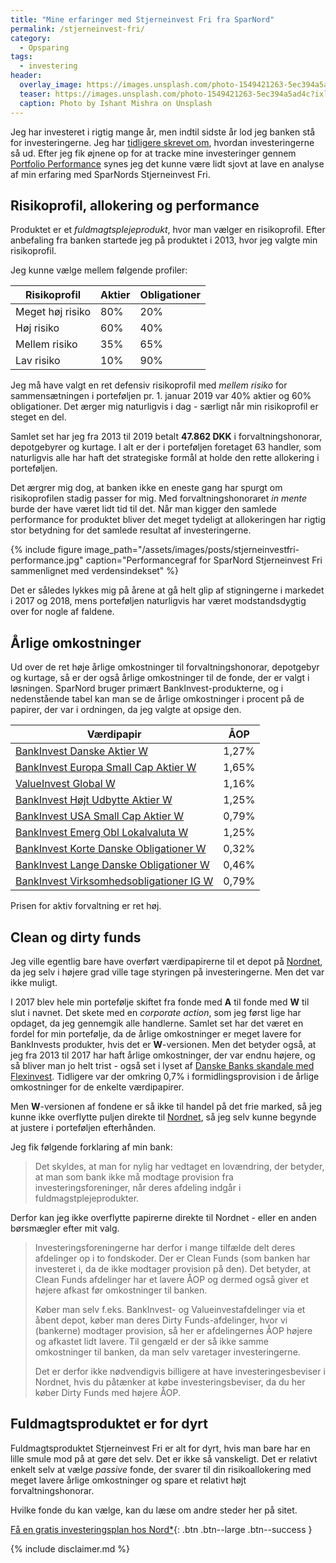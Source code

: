 ```yaml
---
title: "Mine erfaringer med Stjerneinvest Fri fra SparNord"
permalink: /stjerneinvest-fri/
category:
  - Opsparing
tags:
  - investering
header:
  overlay_image: https://images.unsplash.com/photo-1549421263-5ec394a5ad4c?ixlib=rb-1.2.1&ixid=eyJhcHBfaWQiOjEyMDd9&auto=format&fit=crop&w=1500&q=80
  teaser: https://images.unsplash.com/photo-1549421263-5ec394a5ad4c?ixlib=rb-1.2.1&ixid=eyJhcHBfaWQiOjEyMDd9&auto=format&fit=crop&w=400&q=80
  caption: Photo by Ishant Mishra on Unsplash
---
```


Jeg har investeret i rigtig mange år, men indtil sidste år lod jeg banken stå for investeringerne. Jeg har [tidligere skrevet om](/investering-vol2/), hvordan investeringerne så ud. Efter jeg fik øjnene op for at tracke mine investeringer gennem [Portfolio Performance](/hvordan-tracker-jeg-min-portefolje/) synes jeg det kunne være lidt sjovt at lave en analyse af min erfaring med SparNords Stjerneinvest Fri.

## Risikoprofil, allokering og performance

Produktet er et _fuldmagtsplejeprodukt_, hvor man vælger en risikoprofil. Efter anbefaling fra banken startede jeg på produktet i 2013, hvor jeg valgte min risikoprofil.

Jeg kunne vælge mellem følgende profiler:

| Risikoprofil     | Aktier | Obligationer |
|------------------|--------|--------------|
| Meget høj risiko | 80%    | 20%          |
| Høj risiko       | 60%    | 40%          |
| Mellem risiko    | 35%    | 65%          |
| Lav risiko       | 10%    | 90%          |

Jeg må have valgt en ret defensiv risikoprofil med _mellem risiko_ for sammensætningen i porteføljen pr. 1. januar 2019 var 40% aktier og 60% obligationer. Det ærger mig naturligvis i dag - særligt når min risikoprofil er steget en del. 

Samlet set har jeg fra 2013 til 2019 betalt **47.862 DKK** i forvaltningshonorar, depotgebyrer og kurtage. I alt er der i porteføljen foretaget 63 handler, som naturligvis alle har haft det strategiske formål at holde den rette allokering i porteføljen.

Det ærgrer mig dog, at banken ikke en eneste gang har spurgt om risikoprofilen stadig passer for mig. Med forvaltningshonoraret _in mente_ burde der have været lidt tid til det. Når man kigger den samlede performance for produktet bliver det meget tydeligt at allokeringen har rigtig stor betydning for det samlede resultat af investeringerne.

{% include figure image_path="/assets/images/posts/stjerneinvestfri-performance.jpg" caption="Performancegraf for SparNord Stjerneinvest Fri sammenlignet med verdensindekset" %}

Det er således lykkes mig på årene at gå helt glip af stigningerne i markedet i 2017 og 2018, mens porteføljen naturligvis har været modstandsdygtig over for nogle af faldene.

## Årlige omkostninger

Ud over de ret høje årlige omkostninger til forvaltningshonorar, depotgebyr og kurtage, så er der også årlige omkostninger til de fonde, der er valgt i løsningen. SparNord bruger primært BankInvest-produkterne, og i nedenstående tabel kan man se de årlige omkostninger i procent på de papirer, der var i ordningen, da jeg valgte at opsige den.

| Værdipapir                                                                                                         | ÅOP   |
|--------------------------------------------------------------------------------------------------------------------|-------|
| [BankInvest Danske Aktier W](http://www.morningstar.dk/dk/funds/snapshot/snapshot.aspx?id=F00000Z24P)              | 1,27% |
| [BankInvest Europa Small Cap Aktier W](http://www.morningstar.dk/dk/funds/snapshot/snapshot.aspx?id=F00000Z24R)    | 1,65% |
| [ValueInvest Global W](http://www.morningstar.dk/dk/funds/snapshot/snapshot.aspx?id=F00000Z4AC)                    | 1,16% |
| [BankInvest Højt Udbytte Aktier W](http://www.morningstar.dk/dk/funds/snapshot/snapshot.aspx?id=F00000Z24T)        | 1,25% |
| [BankInvest USA Small Cap Aktier W](http://www.morningstar.dk/dk/funds/snapshot/snapshot.aspx?id=F00000Z24V)       | 0,79% |
| [BankInvest Emerg Obl Lokalvaluta W](http://www.morningstar.dk/dk/funds/snapshot/snapshot.aspx?id=F00000Z24Y)      | 1,25% |
| [BankInvest Korte Danske Obligationer W](http://www.morningstar.dk/dk/funds/snapshot/snapshot.aspx?id=F00000Z24Z)  | 0,32% |
| [BankInvest Lange Danske Obligationer W](http://www.morningstar.dk/dk/funds/snapshot/snapshot.aspx?id=F00000Z250)  | 0,46% |
| [BankInvest Virksomhedsobligationer IG W](http://www.morningstar.dk/dk/funds/snapshot/snapshot.aspx?id=F00000Z252) | 0,79% |

Prisen for aktiv forvaltning er ret høj.

## Clean og dirty funds

Jeg ville egentlig bare have overført værdipapirerne til et depot på [Nordnet](/go/nordnet/), da jeg selv i højere grad ville tage styringen på investeringerne. Men det var ikke muligt.

I 2017 blev hele min portefølje skiftet fra fonde med **A** til fonde med **W** til slut i navnet. Det skete med en _corporate action_, som jeg først lige har opdaget, da jeg gennemgik alle handlerne. Samlet set har det været en fordel for min portefølje, da de årlige omkostninger er meget lavere for BankInvests produkter, hvis det er **W**-versionen. Men det betyder også, at jeg fra 2013 til 2017 har haft årlige omkostninger, der var endnu højere, og så bliver man jo helt trist - også set i lyset af [Danske Banks skandale med Flexinvest](https://www.dr.dk/nyheder/penge/bagmandspolitiet-sigter-danske-bank-i-sag-om-investeringsprodukt). Tidligere var der omkring 0,7% i formidlingsprovision i de årlige omkostninger for de enkelte værdipapirer.

Men **W**-versionen af fondene er så ikke til handel på det frie marked, så jeg kunne ikke overflytte puljen direkte til [Nordnet](/go/nordnet/), så jeg selv kunne begynde at justere i porteføljen efterhånden. 

Jeg fik følgende forklaring af min bank:

> Det skyldes, at man for nylig har vedtaget en lovændring, der betyder, at man som bank ikke må modtage provision fra investeringsforeninger, når deres afdeling indgår i fuldmagstplejeprodukter. 

Derfor kan jeg ikke overflytte papirerne direkte til Nordnet - eller en anden børsmægler efter mit valg.

> Investeringsforeningerne har derfor i mange tilfælde delt deres afdelinger op i to fondskoder. Der er Clean Funds (som banken har investeret i, da de ikke modtager provision på den). Det betyder, at Clean Funds afdelinger har et lavere ÅOP og dermed også giver et højere afkast før omkostninger til banken.
>
> Køber man selv f.eks. BankInvest- og Valueinvestafdelinger via et åbent depot, køber man deres Dirty Funds-afdelinger, hvor vi (bankerne) modtager provision, så her er afdelingernes ÅOP højere og afkastet lidt lavere. Til gengæld er der så ikke samme omkostninger til banken, da man selv varetager investeringerne.
>
> Det er derfor ikke nødvendigvis billigere at have investeringesbeviser i Nordnet, hvis du påtænker at købe investeringsbeviser, da du her køber Dirty Funds med højere ÅOP.

## Fuldmagtsproduktet er for dyrt

Fuldmagtsproduktet Stjerneinvest Fri er alt for dyrt, hvis man bare har en lille smule mod på at gøre det selv. Det er ikke så vanskeligt. Det er relativt enkelt selv at vælge _passive_ fonde, der svarer til din risikoallokering med meget lavere årlige omkostninger og spare et relativt højt forvaltningshonorar. 

Hvilke fonde du kan vælge, kan du læse om andre steder her på sitet.

[Få en gratis investeringsplan hos Nord\*](/go/nord/){: .btn .btn--large .btn--success }

{% include disclaimer.md %}
